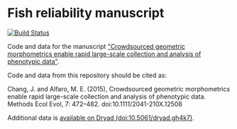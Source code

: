 # Fish reliability manuscript

[![Build Status](https://magnum.travis-ci.com/jonchang/fish.reliability.svg?token=CAAYReeKsDcnZM7jk2wY&branch=master)](https://magnum.travis-ci.com/jonchang/fish.reliability)

Code and data for the manuscript ["Crowdsourced geometric morphometrics enable rapid large-scale collection and analysis of phenotypic data"](http://onlinelibrary.wiley.com/doi/10.1111/2041-210X.12508/abstract).

Code and data from this repository should be cited as:

Chang, J. and Alfaro, M. E. (2015), Crowdsourced geometric morphometrics enable rapid large-scale collection and analysis of phenotypic data. Methods Ecol Evol, 7: 472–482. doi:10.1111/2041-210X.12508

Additional data is [available on Dryad (doi:10.5061/dryad.gh4k7)](http://dx.doi.org/10.5061/dryad.gh4k7).
